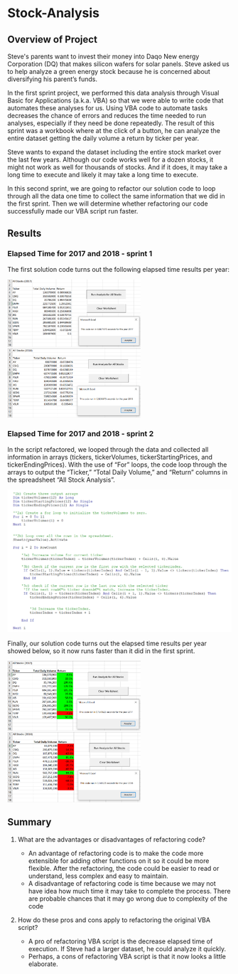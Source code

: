 # Stock-Analysis

## Overview of Project
Steve's parents want to invest their money into Daqo New energy Corporation (DQ) that makes silicon wafers for solar panels. Steve asked us to help analyze a green energy stock because he is concerned about diversifying his parent’s funds.

In the first sprint project, we performed this data analysis through Visual Basic for Applications (a.k.a. VBA) so that we were able to write code that automates these analyses for us. Using VBA code to automate tasks decreases the chance of errors and reduces the time needed to run analyses, especially if they need be done repeatedly. The result of this sprint was a workbook where at the click of a button, he can analyze the entire dataset getting the daily volume a return by ticker per year.

Steve wants to expand the dataset including the entire stock market over the last few years. Although our code works well for a dozen stocks, it might not work as well for thousands of stocks. And if it does, it may take a long time to execute and likely it may take a long time to execute.

In this second sprint, we are going to refactor our solution code to loop through all the data one time to collect the same information that we did in the first sprint. Then we will determine whether refactoring our code successfully made our VBA script run faster.

## Results

### Elapsed Time for 2017 and 2018 - sprint 1

The first solution code turns out the following elapsed time results per year:

<img src="Resources/Stock_Outcomes_2017_Mod1.PNG" width="300" />

<img src="Resources/Stock_Outcomes_2018_Mod1.PNG" width="300" />

### Elapsed Time for 2017 and 2018 - sprint 2

In the script refactored, we looped through the data and collected all information in arrays (tickers, tickerVolumes, tickerStartingPrices, and tickerEndingPrices). With the use of “For” loops, the code loop through the arrays to output the “Ticker,” “Total Daily Volume,” and “Return” columns in the spreadsheet “All Stock Analysis”.

<img src="Resources/code_segment.PNG" />

Finally, our solution code turns out the elapsed time results per year showed below, so it now runs faster than it did in the first sprint.

<img src="Resources/VBA_Challenge_2017.PNG" width="300" />

<img src="Resources/VBA_Challenge_2018.PNG" width="300" />

## Summary

1.	What are the advantages or disadvantages of refactoring code?
    -	An advantage of refactoring code is to make the code more extensible for adding other functions on it so it could be more flexible. After the refactoring, the code could be easier to read or understand, less complex and easy to maintain. 
    -	A disadvantage of refactoring code is time because we may not have idea how much time it may take to complete the process. There are probable chances that it may go wrong due to complexity of the code

2.	How do these pros and cons apply to refactoring the original VBA script?
    -	A pro of refactoring VBA script is the decrease elapsed time of execution. If Steve had a larger dataset, he could analyze it quickly.
    -	Perhaps, a cons of refactoring VBA script is that it now looks a little elaborate.  
